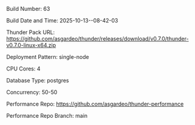 Build Number: 63

Build Date and Time: 2025-10-13--08-42-03

Thunder Pack URL: https://github.com/asgardeo/thunder/releases/download/v0.7.0/thunder-v0.7.0-linux-x64.zip

Deployment Pattern: single-node

CPU Cores: 4

Database Type: postgres

Concurrency: 50-50

Performance Repo: https://github.com/asgardeo/thunder-performance

Performance Repo Branch: main

